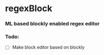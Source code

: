 # regexBlock
### ML based blockly enabled regex editor


### Todo:
- [ ] Make block editor based on blockly

